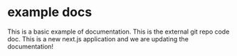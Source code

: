 # example docs

This is a basic example of documentation. This is the external git repo code doc. This is a new next.js application and we are updating the documentation!